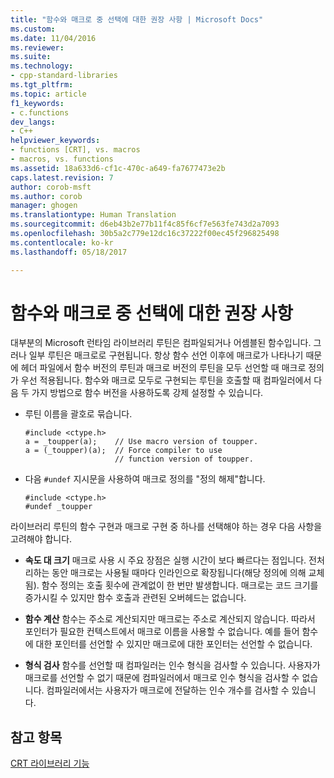 ```yaml
---
title: "함수와 매크로 중 선택에 대한 권장 사항 | Microsoft Docs"
ms.custom: 
ms.date: 11/04/2016
ms.reviewer: 
ms.suite: 
ms.technology:
- cpp-standard-libraries
ms.tgt_pltfrm: 
ms.topic: article
f1_keywords:
- c.functions
dev_langs:
- C++
helpviewer_keywords:
- functions [CRT], vs. macros
- macros, vs. functions
ms.assetid: 18a633d6-cf1c-470c-a649-fa7677473e2b
caps.latest.revision: 7
author: corob-msft
ms.author: corob
manager: ghogen
ms.translationtype: Human Translation
ms.sourcegitcommit: d6eb43b2e77b11f4c85f6cf7e563fe743d2a7093
ms.openlocfilehash: 30b5a2c779e12dc16c37222f00ec45f296825498
ms.contentlocale: ko-kr
ms.lasthandoff: 05/18/2017

---
```

# <a name="recommendations-for-choosing-between-functions-and-macros"></a>함수와 매크로 중 선택에 대한 권장 사항
대부분의 Microsoft 런타임 라이브러리 루틴은 컴파일되거나 어셈블된 함수입니다. 그러나 일부 루틴은 매크로로 구현됩니다. 항상 함수 선언 이후에 매크로가 나타나기 때문에 헤더 파일에서 함수 버전의 루틴과 매크로 버전의 루틴을 모두 선언할 때 매크로 정의가 우선 적용됩니다. 함수와 매크로 모두로 구현되는 루틴을 호출할 때 컴파일러에서 다음 두 가지 방법으로 함수 버전을 사용하도록 강제 설정할 수 있습니다.  
  
-   루틴 이름을 괄호로 묶습니다.  
  
    ```  
    #include <ctype.h>  
    a = _toupper(a);    // Use macro version of toupper.  
    a = (_toupper)(a);  // Force compiler to use   
                        // function version of toupper.  
    ```  
  
-   다음 `#undef` 지시문을 사용하여 매크로 정의를 "정의 해제"합니다.  
  
    ```  
    #include <ctype.h>  
    #undef _toupper  
    ```  
  
 라이브러리 루틴의 함수 구현과 매크로 구현 중 하나를 선택해야 하는 경우 다음 사항을 고려해야 합니다.  
  
-   **속도 대 크기** 매크로 사용 시 주요 장점은 실행 시간이 보다 빠르다는 점입니다. 전처리하는 동안 매크로는 사용될 때마다 인라인으로 확장됩니다(해당 정의에 의해 교체됨). 함수 정의는 호출 횟수에 관계없이 한 번만 발생합니다. 매크로는 코드 크기를 증가시킬 수 있지만 함수 호출과 관련된 오버헤드는 없습니다.  
  
-   **함수 계산** 함수는 주소로 계산되지만 매크로는 주소로 계산되지 않습니다. 따라서 포인터가 필요한 컨텍스트에서 매크로 이름을 사용할 수 없습니다. 예를 들어 함수에 대한 포인터를 선언할 수 있지만 매크로에 대한 포인터는 선언할 수 없습니다.  
  
-   **형식 검사** 함수를 선언할 때 컴파일러는 인수 형식을 검사할 수 있습니다. 사용자가 매크로를 선언할 수 없기 때문에 컴파일러에서 매크로 인수 형식을 검사할 수 없습니다. 컴파일러에서는 사용자가 매크로에 전달하는 인수 개수를 검사할 수 있습니다.  
  
## <a name="see-also"></a>참고 항목  
 [CRT 라이브러리 기능](../c-runtime-library/crt-library-features.md)
